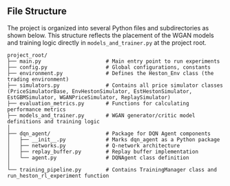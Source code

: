 ## File Structure

The project is organized into several Python files and subdirectories as shown below.
This structure reflects the placement of the WGAN models and training logic directly in `models_and_trainer.py` at the project root.

```plaintext
project_root/
├── main.py                     # Main entry point to run experiments
├── config.py                   # Global configurations, constants
├── environment.py              # Defines the Heston_Env class (the trading environment)
├── simulators.py               # Contains all price simulator classes (PriceSimulatorBase, EnvHestonSimulator, EstHestonSimulator, EstGBMSimulator, WGANPriceSimulator, ReplaySimulator)
├── evaluation_metrics.py       # Functions for calculating performance metrics
├── models_and_trainer.py       # WGAN generator/critic model definitions and training logic
│
├── dqn_agent/                  # Package for DQN Agent components
│   ├── __init__.py             # Marks dqn_agent as a Python package
│   ├── networks.py             # Q-network architecture
│   ├── replay_buffer.py        # Replay buffer implementation
│   └── agent.py                # DQNAgent class definition
│
└── training_pipeline.py        # Contains TrainingManager class and run_heston_rl_experiment function
